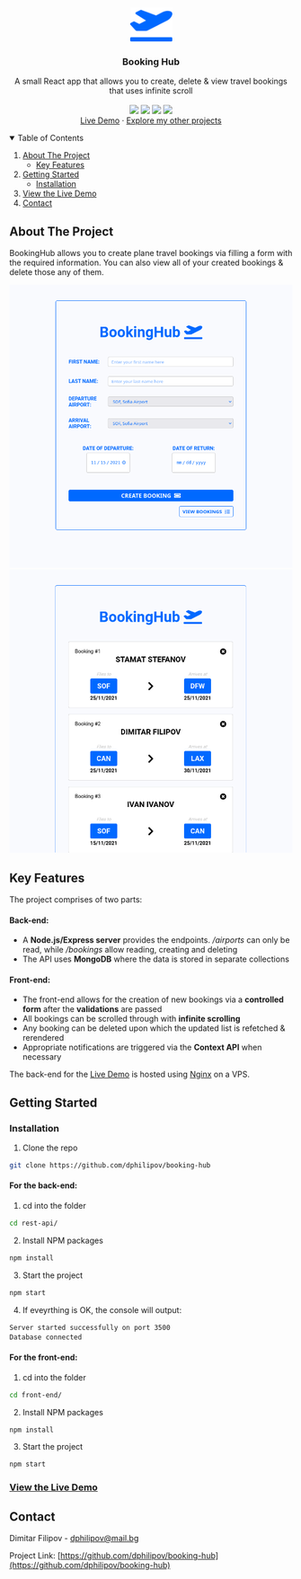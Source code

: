 <!-- PROJECT LOGO -->
<br />
<p align="center">
  <a href="https://github.com/dphilipov/booking-hub">
    <img src="./front-end/previews/plane-departure-solid.png" alt="Logo" width="75">
  </a>
  <h3 align="center">Booking Hub</h3>

  <p align="center">
    A small React app that allows you to create, delete & view travel bookings that uses infinite scroll
    <br />
    <br />
    <img width ='46px' src ='https://github.com/rahulbanerjee26/githubProfileReadmeGenerator/blob/main/icons/nodejs.svg'>
    <img width ='46px' src ='https://github.com/rahulbanerjee26/githubProfileReadmeGenerator/blob/main/icons/express.svg'>
    <img width ='46px' src ='https://github.com/rahulbanerjee26/githubProfileReadmeGenerator/blob/main/icons/mongodb.svg'>
    <img width ='46px' src ='https://raw.githubusercontent.com/rahulbanerjee26/githubAboutMeGenerator/main/icons/reactjs.svg'>
    <br />
    <a href="https://bookings-hub.web.app">Live Demo</a>
    ·
    <a href="https://github.com/dphilipov?tab=repositories">Explore my other projects</a>
  </p>
</p>



<!-- TABLE OF CONTENTS -->
<details open="open">
  <summary>Table of Contents</summary>
  <ol>
    <li>
      <a href="#about-the-project">About The Project</a>
      <ul>
        <li><a href="#key-features">Key Features</a></li>
      </ul>
    </li>
    <li>
      <a href="#getting-started">Getting Started</a>
      <ul>
        <li><a href="#installation">Installation</a></li>
      </ul>
    </li>
    <li><a href="#view-the-live-demo">View the Live Demo</a></li>
    <li><a href="#contact">Contact</a></li>
  </ol>
</details>



<!-- ABOUT THE PROJECT -->
## About The Project

BookingHub allows you to create plane travel bookings via filling a form with the required information. You can also view all of your created bookings & delete those any of them.

![App Screen Shot][app-screenshot-1]
![App Screen Shot][app-screenshot-2]

## Key Features

The project comprises of two parts:
#### Back-end:
* A **Node.js/Express server** provides the endpoints. _/airports_ can only be read, while _/bookings_ allow reading, creating and deleting
* The API uses **MongoDB** where the data is stored in separate collections   

#### Front-end:
* The front-end allows for the creation of new bookings via a **controlled form** after the **validations** are passed
* All bookings can be scrolled through with **infinite scrolling**
* Any booking can be deleted upon which the updated list is refetched & rerendered
* Appropriate notifications are triggered via the **Context API** when necessary

The back-end for the [Live Demo](https://bookings-hub.web.app) is hosted using [Nginx](https://nginx.org/en/) on a VPS. 


<!-- GETTING STARTED -->
## Getting Started

### Installation

1. Clone the repo
```sh
git clone https://github.com/dphilipov/booking-hub
```
#### For the back-end:
1. cd into the folder
```sh
cd rest-api/
```
2. Install NPM packages
```sh
npm install
```
3. Start the project
```sh
npm start
```
4.  If eveyrthing is OK, the console will output:
```sh
Server started successfully on port 3500
Database connected
```

#### For the front-end:
1. cd into the folder
```sh
cd front-end/
```
2. Install NPM packages
```sh
npm install
```
3. Start the project
```sh
npm start
```

### [View the Live Demo](https://bookings-hub.web.app)

<!-- CONTACT -->
## Contact

Dimitar Filipov - dphilipov@mail.bg

Project Link: [https://github.com/dphilipov/booking-hub](https://github.com/dphilipov/booking-hub)







[app-screenshot-1]: ./front-end/previews/booking-form-preview.png
[app-screenshot-2]: ./front-end/previews/booking-list-preview.png
